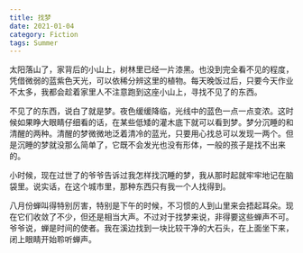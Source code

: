 ```yaml
---
title: 找梦
date: 2021-01-04
category: Fiction
tags: Summer
---
```


太阳落山了，家背后的小山上，树林里已经一片漆黑。也没到完全看不见的程度，凭借微弱的蓝紫色天光，可以依稀分辨这里的植物。每天晚饭过后，只要今天作业不太多，我都会趁着家里人不注意跑到这座小山上，寻找不见了的东西。

不见了的东西，说白了就是梦。夜色缓缓降临，光线中的蓝色一点一点变浓。这时候如果睁大眼睛仔细看的话，在某些低矮的灌木底下就可以看到梦。梦分沉睡的和清醒的两种。清醒的梦微微地泛着清冷的蓝光，只要用心找总可以发现一两个。但是沉睡的梦就没那么简单了，它既不会发光也没有形体，一般的孩子是找不出来的。

小时候，现在过世了的爷爷告诉过我怎样找沉睡的梦，我从那时起就牢牢地记在脑袋里。说实话，在这个城市里，那种东西只有我一个人找得到。

八月份蝉叫得特别厉害，特别是下午的时候，不习惯的人到山里来会捂起耳朵。现在它们收敛了不少，但还是相当大声。不过对于找梦来说，非得要这些蝉声不可。爷爷说，蝉是时间的使者。我在溪边找到一块比较干净的大石头，在上面坐下来，闭上眼睛开始聆听蝉声。
